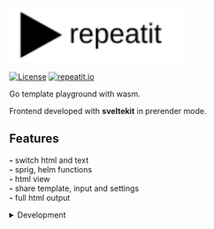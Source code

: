 <img src="./assets/logoR.svg" alt="repeatit" height="100"/>

[![License](https://img.shields.io/github/license/rytsh/repeatit?color=red&style=flat-square)](https://raw.githubusercontent.com/rytsh/repeatit/master/LICENSE)
[![repeatit.io](https://img.shields.io/badge/website-repeatit.io-blue?style=flat-square)](https://repeatit.io)

Go template playground with wasm.

Frontend developed with __sveltekit__ in prerender mode.

## Features

__-__ switch html and text  
__-__ sprig, helm functions  
__-__ html view  
__-__ share template, input and settings  
__-__ full html output  

<details><summary>Development</summary>

Build wasm file

```sh
make build
```

Run frontend

```sh
make build-front-install run
```

Make local test first and to try other things use `ngrok` like tools before tag new version.

Add new tag with starts `v[0-9]` to publish new version of website.

</details>
